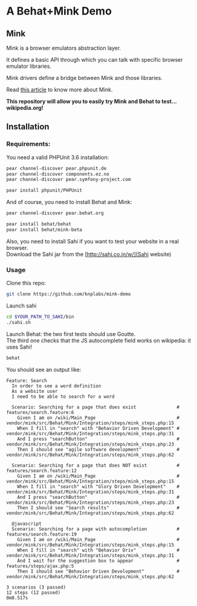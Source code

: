# A Behat+Mink Demo

## Mink

Mink is a browser emulators abstraction layer.

It defines a basic API through which you can talk with specific browser emulator libraries.

Mink drivers define a bridge between Mink and those libraries.

Read [this article](http://www.knplabs.com/en/blog/one-mink-to-rule-them-all) to know more about Mink.

**This repository will allow you to easily try Mink and Behat to test… wikipedia.org!**

## Installation

### Requirements:

You need a valid PHPUnit 3.6 installation:

``` bash
pear channel-discover pear.phpunit.de
pear channel-discover components.ez.no
pear channel-discover pear.symfony-project.com

pear install phpunit/PHPUnit
```

And of course, you need to install Behat and Mink:

``` bash
pear channel-discover pear.behat.org

pear install behat/behat
pear install behat/mink-beta
```

Also, you need to install Sahi if you want to test your website in a real browser.  
Download the Sahi jar from the [http://sahi.co.in/w/](Sahi website)

### Usage 

Clone this repo:

``` bash
git clone https://github.com/knplabs/mink-demo
```

Launch sahi

``` bash
cd $YOUR_PATH_TO_SAHI/bin
./sahi.sh
```

Launch Behat: the two first tests should use Goutte.  
The third one checks that the JS autocomplete field works on wikipedia: it uses Sahi!

``` bash
behat
```

You should see an output like:

``` gherkin
Feature: Search
  In order to see a word definition
  As a website user
  I need to be able to search for a word

  Scenario: Searching for a page that does exist               # features/search.feature:6
    Given I am on /wiki/Main_Page                              # vendor/mink/src/Behat/Mink/Integration/steps/mink_steps.php:15
    When I fill in "search" with "Behavior Driven Development" # vendor/mink/src/Behat/Mink/Integration/steps/mink_steps.php:31
    And I press "searchButton"                                 # vendor/mink/src/Behat/Mink/Integration/steps/mink_steps.php:23
    Then I should see "agile software development"             # vendor/mink/src/Behat/Mink/Integration/steps/mink_steps.php:62

  Scenario: Searching for a page that does NOT exist           # features/search.feature:12
    Given I am on /wiki/Main_Page                              # vendor/mink/src/Behat/Mink/Integration/steps/mink_steps.php:15
    When I fill in "search" with "Glory Driven Development"    # vendor/mink/src/Behat/Mink/Integration/steps/mink_steps.php:31
    And I press "searchButton"                                 # vendor/mink/src/Behat/Mink/Integration/steps/mink_steps.php:23
    Then I should see "Search results"                         # vendor/mink/src/Behat/Mink/Integration/steps/mink_steps.php:62

  @javascript
  Scenario: Searching for a page with autocompletion           # features/search.feature:19
    Given I am on /wiki/Main_Page                              # vendor/mink/src/Behat/Mink/Integration/steps/mink_steps.php:15
    When I fill in "search" with "Behavior Driv"               # vendor/mink/src/Behat/Mink/Integration/steps/mink_steps.php:31
    And I wait for the suggestion box to appear                # features/steps/ajax.php:5
    Then I should see "Behavior Driven Development"            # vendor/mink/src/Behat/Mink/Integration/steps/mink_steps.php:62

3 scenarios (3 passed)
12 steps (12 passed)
0m8.517s
```

